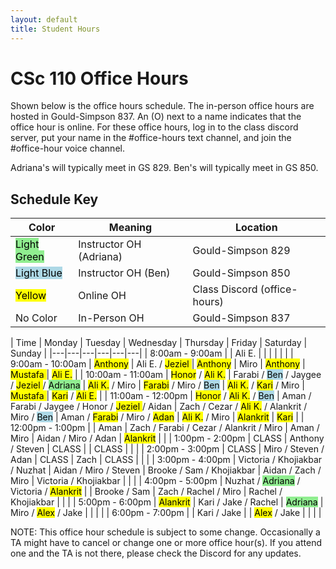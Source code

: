 ```yaml
---
layout: default
title: Student Hours
---
```


<style>
.updateA { 
  color: rgb(191, 32, 55);
}

a {
  background-color: lightgreen;
  color: black;
}
</style>

# CSc 110 Office Hours


Shown below is the office hours schedule.
The in-person office hours are hosted in Gould-Simpson 837.
An (O) next to a name indicates that the office hour is online.
For these office hours, log in to the class discord server, put your name in the #office-hours text channel, and join the #office-hour voice channel.

Adriana's will typically meet in GS 829.
Ben's will typically meet in GS 850.

## Schedule Key 

| Color | Meaning | Location |
| --- | --- | --- |
| <mark style="background-color:lightgreen">Light Green</mark> | Instructor OH (Adriana) | Gould-Simpson 829 |
| <mark style="background-color:lightblue">Light Blue</mark> | Instructor OH (Ben) | Gould-Simpson 850 |
| <mark>Yellow</mark> | Online OH | Class Discord (office-hours) |
| No Color | In-Person OH | Gould-Simpson 837 |


| Time | Monday | Tuesday | Wednesday | Thursday | Friday | Saturday | Sunday |
|---|---|---|---|---|---|
| 8:00am - 9:00am   | | Ali E. | | | | | |
| 9:00am - 10:00am  | <mark>Anthony</mark> | Ali E. / <mark>Jeziel </mark> | <mark>Anthony</mark> | Miro | <mark>Anthony</mark> | <mark>Mustafa </mark> | <mark>Ali E.</mark> |
| 10:00am - 11:00am | <mark>Honor</mark> / <mark>Ali K.</mark> | Farabi / <mark style="background-color:lightblue">Ben</mark> / Jaygee / <mark>Jeziel </mark> / <mark style="background-color:lightgreen">Adriana</mark> | <mark>Ali K.</mark> / Miro | <mark>Farabi</mark> / Miro / <mark style="background-color:lightblue">Ben</mark> | <mark>Ali K.</mark> / <mark>Kari</mark> / Miro | <mark>Mustafa </mark> | <mark>Kari</mark> / <mark>Ali E.</mark> |
| 11:00am - 12:00pm | <mark>Honor</mark> / <mark>Ali K.</mark> / <mark style="background-color:lightblue">Ben</mark> | Aman / Farabi / Jaygee  / Honor / <mark>Jeziel </mark> / Aidan | Zach / Cezar / <mark>Ali K.</mark>  / Alankrit / Miro / <mark style="background-color:lightblue">Ben</mark> | Aman / <mark>Farabi</mark> / Miro / <mark>Adan</mark> | <mark>Ali K.</mark> / Miro | <mark>Alankrit</mark> | <mark>Kari</mark> |
| 12:00pm - 1:00pm  |  | Aman | Zach / Farabi / Cezar / Alankrit / Miro | Aman / Miro | Aidan / Miro / Adan | <mark>Alankrit</mark> | | 
| 1:00pm - 2:00pm   | CLASS | Anthony / Steven | CLASS | | CLASS | | |
| 2:00pm - 3:00pm   | CLASS | Miro / Steven / Adan | CLASS | Zach | CLASS | | |
| 3:00pm - 4:00pm   | Victoria / Khojiakbar  / Nuzhat | Aidan / Miro / Steven | Brooke /  Sam / Khojiakbar | Aidan / Zach / Miro | Victoria / Khojiakbar  | | |
| 4:00pm - 5:00pm   | Nuzhat / <mark style="background-color:lightgreen">Adriana</mark> / Victoria / <mark>Alankrit</mark> | | Brooke / Sam | Zach / Rachel / Miro | Rachel / Khojiakbar  | | |
| 5:00pm - 6:00pm   |  <mark>Alankrit</mark> | Kari / Jake / Rachel | <mark style="background-color:lightgreen">Adriana</mark> | Miro / <mark>Alex</mark> / Jake | | | |
| 6:00pm - 7:00pm   |  | Kari / Jake |  | <mark>Alex</mark> / Jake | | | |

NOTE: This office hour schedule is subject to some change.
Occasionally a TA might have to cancel or change one or more office hour(s).
If you attend one and the TA is not there, please check the Discord for any updates.


